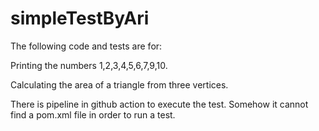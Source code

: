 # simpleTestByAri
The following code and tests are for:

Printing the numbers 1,2,3,4,5,6,7,9,10.

Calculating the area of a triangle from three vertices.

There is pipeline in github action to execute the test.
Somehow it cannot find a pom.xml file in order to run a test. 
